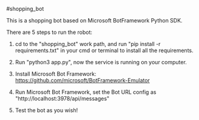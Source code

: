 #shopping_bot

This is a shopping bot based on Microsoft BotFramework Python SDK.

There are 5 steps to run the robot:

1. cd to the "shopping_bot" work path, and run "pip install -r requirements.txt" in your cmd or terminal to install all the requirements.

2. Run "python3 app.py", now the service is running on your computer.

3. Install Microsoft Bot Framework: https://github.com/microsoft/BotFramework-Emulator

4. Run Microsoft Bot Framework, set the Bot URL config as "http://localhost:3978/api/messages"

5. Test the bot as you wish!